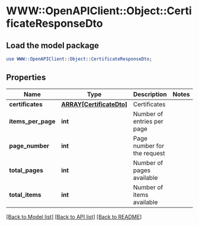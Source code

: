 # WWW::OpenAPIClient::Object::CertificateResponseDto

## Load the model package
```perl
use WWW::OpenAPIClient::Object::CertificateResponseDto;
```

## Properties
Name | Type | Description | Notes
------------ | ------------- | ------------- | -------------
**certificates** | [**ARRAY[CertificateDto]**](CertificateDto.md) | Certificates | 
**items_per_page** | **int** | Number of entries per page | 
**page_number** | **int** | Page number for the request | 
**total_pages** | **int** | Number of pages available | 
**total_items** | **int** | Number of items available | 

[[Back to Model list]](../README.md#documentation-for-models) [[Back to API list]](../README.md#documentation-for-api-endpoints) [[Back to README]](../README.md)


